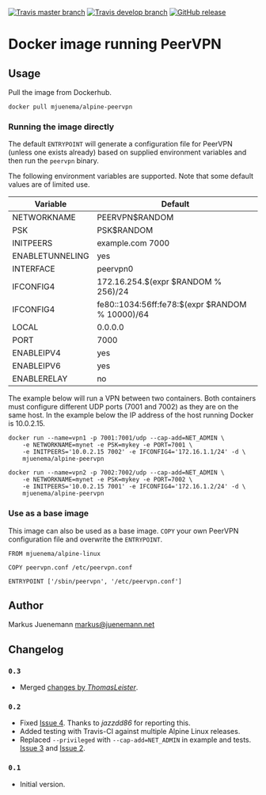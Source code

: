 [![Travis master branch](https://img.shields.io/travis/mjuenema/docker-alpine-peervpn/master.svg?style=flat-square)](https://travis-ci.org/mjuenema/docker-alpine-peervpn/branches)
[![Travis develop branch](https://img.shields.io/travis/mjuenema/docker-alpine-peervpn/develop.svg?style=flat-square)](https://travis-ci.org/mjuenema/docker-alpine-peervpn/branches)
[![GitHub release](https://img.shields.io/github/release/mjuenema/docker-alpine-peervpn.svg?style=flat-square)](https://github.com/mjuenema/docker-alpine-peervpn)

# Docker image running PeerVPN

## Usage

Pull the image from Dockerhub.

    docker pull mjuenema/alpine-peervpn

### Running the image directly

The default `ENTRYPOINT` will generate a configuration file for PeerVPN
(unless one exists already) based on supplied environment variables and 
then run the `peervpn` binary.

The following environment variables are supported. Note that some default
values are of limited use.

| Variable | Default |
|----------|---------|
| NETWORKNAME | PEERVPN$RANDOM |
| PSK | PSK$RANDOM |
| INITPEERS | example.com 7000 |
| ENABLETUNNELING | yes |
| INTERFACE | peervpn0 |
| IFCONFIG4 | 172.16.254.$(expr $RANDOM % 256)/24 |
| IFCONFIG4 | fe80::1034:56ff:fe78:$(expr $RANDOM % 10000)/64 |
| LOCAL | 0.0.0.0 |
| PORT | 7000 |
| ENABLEIPV4 | yes |
| ENABLEIPV6 | yes |
| ENABLERELAY | no |

The example below will run a VPN between two containers. Both containers must
configure different UDP ports (7001 and 7002) as they are on the same host. 
In the example below the IP address of the host running Docker is 10.0.2.15.

    docker run --name=vpn1 -p 7001:7001/udp --cap-add=NET_ADMIN \
        -e NETWORKNAME=mynet -e PSK=mykey -e PORT=7001 \
        -e INITPEERS='10.0.2.15 7002' -e IFCONFIG4='172.16.1.1/24' -d \
        mjuenema/alpine-peervpn
    
    docker run --name=vpn2 -p 7002:7002/udp --cap-add=NET_ADMIN \
        -e NETWORKNAME=mynet -e PSK=mykey -e PORT=7002 \
        -e INITPEERS='10.0.2.15 7001' -e IFCONFIG4='172.16.1.2/24' -d \
        mjuenema/alpine-peervpn

### Use as a base image

This image can also be used as a base image. `COPY` your own PeerVPN configuration
file and overwrite the `ENTRYPOINT`.

```
FROM mjuenema/alpine-linux

COPY peervpn.conf /etc/peervpn.conf

ENTRYPOINT ['/sbin/peervpn', '/etc/peervpn.conf']
```

## Author

Markus Juenemann <markus@juenemann.net>

## Changelog

### `0.3`

* Merged [changes by *ThomasLeister*](https://github.com/mjuenema/docker-alpine-peervpn/pull/6).

### `0.2`

* Fixed [Issue 4](https://github.com/mjuenema/docker-alpine-peervpn/issues/4). Thanks
  to *jazzdd86* for reporting this.
* Added testing with Travis-CI against multiple Alpine Linux releases.
* Replaced `--privileged` with `--cap-add=NET_ADMIN` in example and tests.
  [Issue 3](https://github.com/mjuenema/docker-alpine-peervpn/issues/3) and
  [Issue 2](https://github.com/mjuenema/docker-alpine-peervpn/issues/2).

### `0.1`

* Initial version.
